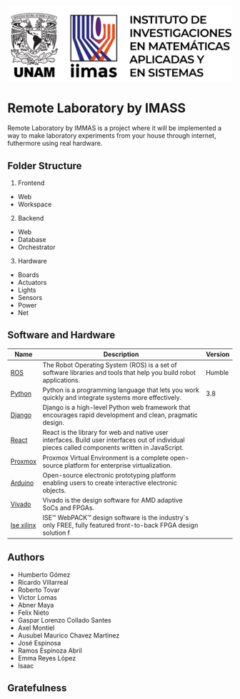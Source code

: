 <img src="IIMASLogo.png" alt="IIMAS Logo"> 

# Remote Laboratory by IMASS

Remote Laboratory by IMMAS is a project where it will be implemented a way to make laboratory experiments from your house through internet, futhermore using real hardware.

## Folder Structure 

1. Frontend
 -  Web
 - Workspace
2. Backend
 - Web
 - Database
 - Orchestrator 
3. Hardware
 - Boards
 - Actuators
 - Lights
 - Sensors
 - Power
 - Net

## Software and Hardware

| Name | Description | Version |
|--- |--- | --- |
| [ROS](https://www.ros.org/) | The Robot Operating System (ROS) is a set of software libraries and tools that help you build robot applications. | Humble |
| [Python](https://www.python.org/) |Python is a programming language that lets you work quickly and integrate systems more effectively. | 3.8 |
|[Django](https://www.djangoproject.com/) | Django is a high-level Python web framework that encourages rapid development and clean, pragmatic design. | |
|[React](https://es.react.dev/) |React is the library for web and native user interfaces. Build user interfaces out of individual pieces called components written in JavaScript. |
|[Proxmox ](https://www.proxmox.com/en/) |Proxmox Virtual Environment is a complete open-source platform for enterprise virtualization. | |
|[Arduino](https://www.arduino.cc/) | Open-source electronic prototyping platform enabling users to create interactive electronic objects. | |
|[Vivado](https://www.xilinx.com/products/design-tools/vivado.html) |Vivado is the design software for AMD adaptive SoCs and FPGAs.  | |
|[Ise xilinx](https://www.xilinx.com/products/design-tools/ise-design-suite.html) |ISE™ WebPACK™ design software is the industry´s only FREE, fully featured front-to-back FPGA design solution f| |


## Authors

- Humberto Gómez
- Ricardo Villarreal
- Roberto Tovar
- Victor Lomas
- Abner Maya
- Felix Nieto
- Gaspar Lorenzo Collado Santes
- Axel Montiel
- Ausubel Maurico Chavez Martinez
- José Espinosa
- Ramos Espinoza Abril
- Emma Reyes López
- Isaac

## Gratefulness
